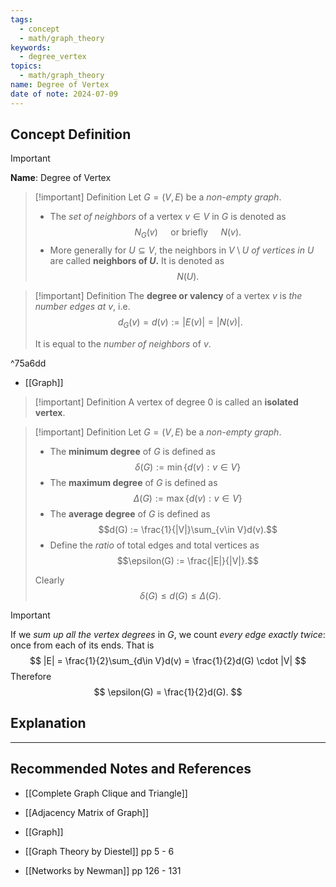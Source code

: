 ```yaml
---
tags:
  - concept
  - math/graph_theory
keywords:
  - degree_vertex
topics:
  - math/graph_theory
name: Degree of Vertex
date of note: 2024-07-09
---
```


## Concept Definition

>[!important]
>**Name**: Degree of Vertex

>[!important] Definition
>Let $G = (V, E)$ be a *non-empty graph*. 
>
>- The *set of neighbors* of a vertex $v\in V$ in $G$ is denoted as $$N_{G}(v) \quad \text{ or briefly } \quad N(v).$$ 
>- More generally for $U \subseteq V$, the neighbors in $V \setminus U$ *of vertices in* $U$ are called **neighbors of $U$.** It is denoted as $$N(U).$$


>[!important] Definition
>The **degree or valency** of a vertex $v$ is *the number edges at* $v$, i.e. $$d_{G}(v) = d(v) := |E(v)| = |N(v)|.$$ 
>
>It is equal to the *number of neighbors* of $v$.

^75a6dd

- [[Graph]]

>[!important] Definition
>A vertex of degree $0$ is called an **isolated vertex**.

>[!important] Definition
>Let $G = (V, E)$ be a *non-empty graph*. 
>
>- The **minimum degree** of $G$ is defined as $$\delta(G) := \min\left\{ d(v): v\in V \right\} $$
>- The **maximum degree** of $G$ is defined as $$\Delta(G) := \max\left\{ d(v): v\in V \right\} $$
>- The **average degree** of $G$ is defined as $$d(G) := \frac{1}{|V|}\sum_{v\in V}d(v).$$
>- Define the *ratio* of total edges and total vertices as $$\epsilon(G) := \frac{|E|}{|V|}.$$
>  
>Clearly $$\delta(G) \le d(G) \le \Delta(G).$$  

>[!important] 
>If we *sum up all the vertex degrees* in $G$, we count *every edge exactly twice*: once from each of its ends. That is
>$$
>|E| = \frac{1}{2}\sum_{d\in V}d(v) = \frac{1}{2}d(G) \cdot |V|
>$$
>Therefore
>$$
>\epsilon(G) = \frac{1}{2}d(G).
>$$



## Explanation





-----------
##  Recommended Notes and References

- [[Complete Graph Clique and Triangle]]

- [[Adjacency Matrix of Graph]]
- [[Graph]]

- [[Graph Theory by Diestel]] pp 5 - 6
- [[Networks by Newman]] pp 126 - 131